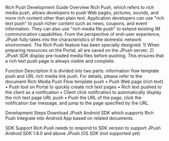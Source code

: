 Rich Push Development Guide
Overview
Rich Push, which refers to rich media push, allows developers to push Web pages, pictures, sounds, and more rich content other than plain text.
Application developers can use "rich text push" to push richer content such as news, coupons, and event information. They can also use "rich media file push" to extend existing IM communication capabilities.
From the perspective of end-user experience, JPush fully takes into the characteristics of the domestic network environment. The Rich Push feature has been specially designed: 1) When preparing resources on the Portal, all are saved on the JPush server; 2) JPush SDK display pre-loaded media files before pushing. This ensures that a rich text push page is always visible and complete.

Function Description
It is divided into two parts: information flow template push and URL rich media link push. For details, please refer to the document Rich Media Push
Flow template push
    • Push Web page (rich text)
    • Push tool on Portal to quickly create rich text pages
    • Rich text pushed to the client as a notification
    • Client click notification to automatically display the rich text page
URL push
    • Push the URL of the page, click the notification bar message, and jump to the page specified by the URL.

Development Steps
Download JPush Android SDK which supports Rich Push 
Integrate into Android App based on related documents.

SDK Support
Rich Push needs to respond to SDK version to support
JPush Android SDK 1.8.0 and above
JPush iOS SDK (not supported yet)
